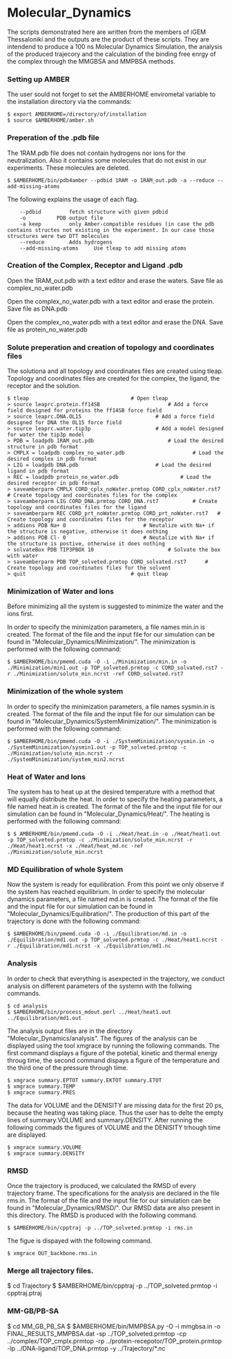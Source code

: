# Molecular_Dynamics

The scripts demonstrated here are written from the members of iGEM Thessaloniki and the outputs are the product of these scripts. They are intendend to produce a 100 ns Molecular Dynamics Simulation, the analysis of the produced trajecory and the calculation of the binding free enrgy  of the complex through the MMGBSA and MMPBSA methods.

### Setting up AMBER 

The user sould not forget to set the AMBERHOME envirometal variable to the installation directory via the commands:
```
$ export AMBERHOME=/directory/of/installation
$ source $AMBERHOME/amber.sh
```
### Preperation of the .pdb file

The 1RAM.pdb file does not contain hydrogens nor ions for the neutralization. Also it contains some molecules that do not exist in our experiments. These molecules are deleted.

```
$ $AMBERHOME/bin/pdb4amber --pdbid 1RAM -o 1RAM_out.pdb -a --reduce --add-missing-atoms
```
The following explains the usage of each flag.
```
	--pdbid 		fetch structure with given pdbid 
	-o 			PDB output file 
	-a keep 		only Amber-compatible residues (in case the pdb contains structes not existing in the experiment. In our case those structures were two DTT molecules 
	--reduce  		Adds hydrogens
	--add-missing-atoms 	Use tleap to add missing atoms
  ```
### Creation of the Complex, Receptor and Ligand .pdb
  
Open the 1RAM_out.pdb with a text editor and erase the waters. 
Save file as complex_no_water.pdb

Open the complex_no_water.pdb with a text editor and erase the protein. 
Save file as DNA.pdb

Open the complex_no_water.pdb with a text editor and erase the DNA. 
Save file as protein_no_water.pdb

### Solute preperation and creation of topology and coordinates files

The solutiona and all topology and coordinates files are created using tleap. Topology and coordinates files are created for the complex, the ligand, the receptor and the solution.

```
$ tleap									# Open tleap
> source leaprc.protein.ff14SB 						# Add a force field designed for proteins the ff14SB force field
> source leaprc.DNA.OL15						# Add a force field designed for DNA the OL15 force field
> source leaprc.water.tip3p						# Add a model designed for water the tip3p model
> PDB = loadpdb 1RAM_out.pdb						# Load the desired structure in pdb format
> CMPLX = loadpdb complex_no_water.pdb				        # Load the desired complex in pdb format
> LIG = loadpdb DNA.pdb							# Load the desired ligand in pdb format
> REC = loadpdb protein_no_water.pdb					# Load the desired receptor in pdb format
> saveamberparm CMPLX CORD_cplx_noWater.prmtop CORD_cplx_noWater.rst7	# Create topology and coordinates files for the complex
> saveamberparm LIG CORD_DNA.prmtop CORD_DNA.rst7			# Create topology and coordinates files for the ligand
> saveamberparm REC CORD_prt_noWater.prmtop CORD_prt_noWater.rst7	# Create topology and coordinates files for the receptor
> addions PDB Na+ 0							# Neutalize with Na+ if the structure is negative, otherwise it does nothing
> addions PDB Cl- 0							# Neutalize with Na+ if the structure is postive, otherwise it does nothing
> solvateBox PDB TIP3PBOX 10 						# Solvate the box with water 	
> saveamberparm PDB TOP_solveted.prmtop CORD_solvated.rst7		# Create topology and coordinates files for the solvent 
> quit									# quit tleap

```

### Minimization of Water and Ions

Before minimizing all the system is suggested to minimize the water and the ions first.

In order to specify the minimization parameters, a file names min.in is created. The format of the file and the input file for our simulation can be found in "Molecular_Dynamics/Minimization/". The minimization is performed with the following command: 
```
$ $AMBERHOME/bin/pmemd.cuda -O -i ./Minimization/min.in -o ./Minimization/min1.out -p TOP_solveted.prmtop -c CORD_solvated.rst7 -r ./Minimization/solute_min.ncrst -ref CORD_solvated.rst7
```

### Minimization of the whole system

In order to specify the minimization parameters, a file names sysmin.in is created. The format of the file and the input file for our simulation can be found in "Molecular_Dynamics/SystemMinimization/". The minimization is performed with the following command: 
```
$ $AMBERHOME/bin/pmemd.cuda -O -i ./SystemMinimization/sysmin.in -o ./SystemMinimization/sysmin1.out -p TOP_solveted.prmtop -c ./Minimization/solute_min.ncrst -r ./SystemMinimization/system_min2.ncrst 
```
### Heat of Water and Ions

The system has to heat up at the desired temperature with a method that will equally distribute the heat. In order to specify the heating parameters, a file named heat.in is created. The format of the file and the input file for our simulation can be found in "Molecular_Dynamics/Heat/". The heating is performed with the following command: 
```
$ $ AMBERHOME/bin/pmemd.cuda -O -i ./Heat/heat.in -o ./Heat/heat1.out -p TOP_solveted.prmtop -c ./Minimization/solute_min.ncrst -r ./Heat/heat1.ncrst -x ./Heat/heat_md.nc -ref ./Minimization/solute_min.ncrst
```
### MD Equilibration of whole System
Now the system is ready for equilibration. From this point we only observe if the system has reached equilibrium. In order to specify the molecular dynamics parameters, a file named md.in is created. The format of the file and the input file for our simulation can be found in "Molecular_Dynamics/Equilibration/". The production of this part of the trajectory is done with the following command:
```
$ $AMBERHOME/bin/pmemd.cuda -O -i ./Equilibration/md.in -o ./Equilibration/md1.out -p TOP_solveted.prmtop -c ./Heat/heat1.ncrst -r ./Equilibration/md1.ncrst -x ./Equilibration/md1.nc
```

### Analysis
In order to check that everything is asexpected in the trajectory, we conduct analysis on different parameters of the systemn with the follwing commands.  
```
$ cd analysis
$ $AMBERHOME/bin/process_mdout.perl ../Heat/heat1.out ../Equilibration/md1.out 
```
The analysis output files are in the directory  "Molecular_Dynamics/analysis". The figures of the analysis can be displayed using the tool xmgrace by running the following commands. The first command displays a figure of the potetial, kinetic and thermal energy throug time, the second command dispays a figure of the temperature and the third one of the pressure through time.
```
$ xmgrace summary.EPTOT summary.EKTOT summary.ETOT 
$ xmgrace summary.TEMP 
$ xmgrace summary.PRES 
```
The data for VOLUME and the DENISITY are missing data for the first 20 ps, because the heating was taking place. Thus the user has to delte the empty lines of summary.VOLUME and summary.DENSITY. After running the following commads the figures of VOLUME and the DENISITY trhough time are displayed.
```
$ xmgrace summary.VOLUME
$ xmgrace summary.DENSITY
```
### RMSD
Once the trajectory is produced, we calculated the RMSD of every trajectory frame. The specifications for the analysis are declared in the file rms.in. The format of the file and the input file for our simulation can be found in "Molecular_Dynamics/RMSD/". Our RMSD data are also present in this directory. The RMSD is produced with the following command.
```
$ $AMBERHOME/bin/cpptraj -p ../TOP_solveted.prmtop -i rms.in
```
The figue is dispayed with the following command.
```
$ xmgrace OUT_backbone.rms.in
```

### Merge all trajectory files. 
$ cd Trajectory 
$ $AMBERHOME/bin/cpptraj -p ../TOP_solveted.prmtop -i cpptraj.ptraj

### MM-GB/PB-SA
$ cd MM_GB_PB_SA
$ $AMBERHOME/bin/MMPBSA.py -O -i mmgbsa.in -o FINAL_RESULTS_MMPBSA.dat -sp ../TOP_solveted.prmtop -cp ../complex/TOP_cmplx.prmtop -rp ../protein-recepotor/TOP_protein.prmtop -lp ../DNA-ligand/TOP_DNA.prmtop -y ../Trajectory/*.nc

